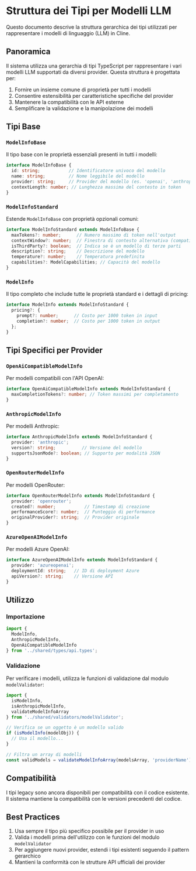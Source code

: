 # Struttura dei Tipi per Modelli LLM

Questo documento descrive la struttura gerarchica dei tipi utilizzati per rappresentare i modelli di linguaggio (LLM) in Cline.

## Panoramica

Il sistema utilizza una gerarchia di tipi TypeScript per rappresentare i vari modelli LLM supportati da diversi provider. Questa struttura è progettata per:

1. Fornire un insieme comune di proprietà per tutti i modelli
2. Consentire estensibilità per caratteristiche specifiche del provider
3. Mantenere la compatibilità con le API esterne
4. Semplificare la validazione e la manipolazione dei modelli

## Tipi Base

### `ModelInfoBase`

Il tipo base con le proprietà essenziali presenti in tutti i modelli:

```typescript
interface ModelInfoBase {
  id: string;           // Identificatore univoco del modello
  name: string;         // Nome leggibile del modello
  provider: string;     // Provider del modello (es. 'openai', 'anthropic')
  contextLength: number; // Lunghezza massima del contesto in token
}
```

### `ModelInfoStandard`

Estende `ModelInfoBase` con proprietà opzionali comuni:

```typescript
interface ModelInfoStandard extends ModelInfoBase {
  maxTokens?: number;      // Numero massimo di token nell'output
  contextWindow?: number;  // Finestra di contesto alternativa (compatibilità)
  isThirdParty?: boolean;  // Indica se è un modello di terze parti
  description?: string;    // Descrizione del modello
  temperature?: number;    // Temperatura predefinita
  capabilities?: ModelCapabilities; // Capacità del modello
}
```

### `ModelInfo`

Il tipo completo che include tutte le proprietà standard e i dettagli di pricing:

```typescript
interface ModelInfo extends ModelInfoStandard {
  pricing?: {
    prompt?: number;      // Costo per 1000 token in input
    completion?: number;  // Costo per 1000 token in output
  };
}
```

## Tipi Specifici per Provider

### `OpenAiCompatibleModelInfo`

Per modelli compatibili con l'API OpenAI:

```typescript
interface OpenAiCompatibleModelInfo extends ModelInfoStandard {
  maxCompletionTokens?: number; // Token massimi per completamento
}
```

### `AnthropicModelInfo`

Per modelli Anthropic:

```typescript
interface AnthropicModelInfo extends ModelInfoStandard {
  provider: 'anthropic';
  version?: string;          // Versione del modello
  supportsJsonMode?: boolean; // Supporto per modalità JSON
}
```

### `OpenRouterModelInfo`

Per modelli OpenRouter:

```typescript
interface OpenRouterModelInfo extends ModelInfoStandard {
  provider: 'openrouter';
  created?: number;           // Timestamp di creazione
  performanceScore?: number;  // Punteggio di performance
  originalProvider?: string;  // Provider originale
}
```

### `AzureOpenAIModelInfo`

Per modelli Azure OpenAI:

```typescript
interface AzureOpenAIModelInfo extends ModelInfoStandard {
  provider: 'azureopenai';
  deploymentId: string;   // ID di deployment Azure
  apiVersion?: string;    // Versione API
}
```

## Utilizzo

### Importazione

```typescript
import { 
  ModelInfo,
  AnthropicModelInfo,
  OpenAiCompatibleModelInfo 
} from '../shared/types/api.types';
```

### Validazione

Per verificare i modelli, utilizza le funzioni di validazione dal modulo `modelValidator`:

```typescript
import { 
  isModelInfo, 
  isAnthropicModelInfo, 
  validateModelInfoArray 
} from '../shared/validators/modelValidator';

// Verifica se un oggetto è un modello valido
if (isModelInfo(modelObj)) {
  // Usa il modello...
}

// Filtra un array di modelli
const validModels = validateModelInfoArray(modelsArray, 'providerName');
```

## Compatibilità

I tipi legacy sono ancora disponibili per compatibilità con il codice esistente. Il sistema mantiene la compatibilità con le versioni precedenti del codice.

## Best Practices

1. Usa sempre il tipo più specifico possibile per il provider in uso
2. Valida i modelli prima dell'utilizzo con le funzioni del modulo `modelValidator`
3. Per aggiungere nuovi provider, estendi i tipi esistenti seguendo il pattern gerarchico
4. Mantieni la conformità con le strutture API ufficiali dei provider 